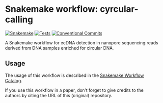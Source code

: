 # Snakemake workflow: cyrcular-calling

[![Snakemake](https://img.shields.io/badge/snakemake-≥6.15.0-brightgreen.svg)](https://snakemake.github.io)
[![Tests](https://github.com/snakemake-workflows/cyrcular-calling/actions/workflows/main.yaml/badge.svg)](https://github.com/snakemake-workflows/cyrcular-calling/actions/workflows/main.yaml)
[![Conventional Commits](https://img.shields.io/badge/Conventional%20Commits-1.0.0-%23FE5196?logo=conventionalcommits&logoColor=white)](https://conventionalcommits.org)

A Snakemake workflow for ecDNA detection in nanopore sequencing reads derived from DNA samples enriched for circular DNA.


## Usage

The usage of this workflow is described in the [Snakemake Workflow Catalog](https://snakemake.github.io/snakemake-workflow-catalog/?usage=snakemake-workflows%2Fcyrcular-calling).

If you use this workflow in a paper, don't forget to give credits to the authors by citing the URL of this (original) repository.

